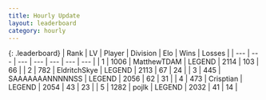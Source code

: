 ```yaml
---
title: Hourly Update
layout: leaderboard
category: hourly
---
```


{: .leaderboard}
| Rank | LV | Player | Division | Elo | Wins | Losses |
| --- | --- | --- | --- | --- | --- | --- |
| <span data-change="0">1</span> | 1006 | <span title="ID: 366840">MatthewTDAM</span> | LEGEND | <span data-change="0">2114</span> | <span data-change="0">103</span> | <span data-change="0">66</span> |
| <span data-change="0">2</span> | 782 | <span title="ID: 174926">EldritchSkye</span> | LEGEND | <span data-change="0">2113</span> | <span data-change="0">67</span> | <span data-change="0">24</span> |
| <span data-change="0">3</span> | 445 | <span title="ID: 174294">SAAAAAAANNNNNSS</span> | LEGEND | <span data-change="0">2056</span> | <span data-change="0">62</span> | <span data-change="0">31</span> |
| <span data-change="0">4</span> | 473 | <span title="ID: 665674">Crisptian</span> | LEGEND | <span data-change="0">2054</span> | <span data-change="0">43</span> | <span data-change="0">23</span> |
| <span data-change="0">5</span> | 1282 | <span title="ID: 4783">pojlk</span> | LEGEND | <span data-change="0">2032</span> | <span data-change="0">41</span> | <span data-change="0">14</span> |
